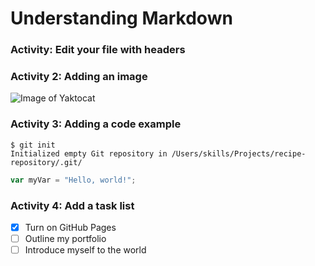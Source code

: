 # Understanding Markdown

###  Activity: Edit your file with headers

### Activity 2: Adding an image
![Image of Yaktocat](https://octodex.github.com/images/yaktocat.png)

### Activity 3: Adding a code example
```
$ git init
Initialized empty Git repository in /Users/skills/Projects/recipe-repository/.git/
```
``` javascript
var myVar = "Hello, world!";
```

### Activity 4: Add a task list
- [x] Turn on GitHub Pages
- [ ] Outline my portfolio
- [ ] Introduce myself to the world
